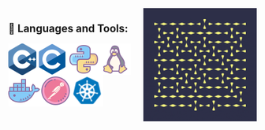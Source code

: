 

<img align="right" alt="GIF" src="https://github.com/Gecazo/Gecazo/blob/main/resources/giphy.gif" width="230px"/>


## 🔨 Languages and Tools:
<a href="https://cplusplus.com/" target="_blank"> <img align="left" src="https://github.com/Gecazo/Gecazo/blob/main/resources/cpp-cropped.svg" alt="cpp" height="64px"/> </a> 
<a href="https://en.wikipedia.org/wiki/C_(programming_language)" target="_blank"> <img align="left" src="https://github.com/Gecazo/Gecazo/blob/main/resources/c.svg" alt="c" height="64px"/> </a> 
<a href="https://www.python.org" target="_blank"> <img align="left" src="https://github.com/Gecazo/Gecazo/blob/main/resources/icons8-python-64-3.png" alt="python" height="64px"/> </a> 
<a href="https://www.linux.org" target="_blank"> <img align="left" src="https://github.com/Gecazo/Gecazo/blob/main/resources/icons8-linux-64-2.png" alt="linux" height="64px"/> </a> 
<a href="https://www.docker.com" target="_blank"> <img align="left" src="https://github.com/Gecazo/Gecazo/blob/main/resources/icons8-docker-64.png" alt="docker" height="64px"/> </a> 
<a href="https://www.postman.com" target="_blank"> <img align="left" src="https://github.com/Gecazo/Gecazo/blob/main/resources/icons8-postman-api-64.png" alt="postman" height="64px"/> </a> 
<a href="https://kubernetes.io" target="_blank"> <img align="left" src="https://github.com/Gecazo/Gecazo/blob/main/resources/icons8-kubernetes-48.png" alt="kubernetes" height="64px"/> </a> 
